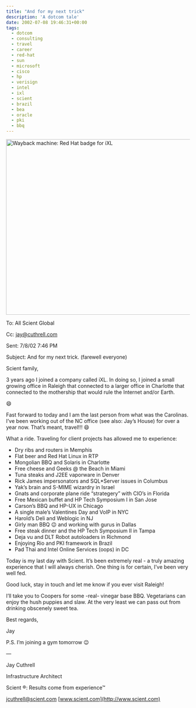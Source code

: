 ```yaml
---
title: "And for my next trick"
description: 'A dotcom tale'
date: 2002-07-08 19:46:31+00:00
tags: 
  - dotcom
  - consulting
  - travel
  - career
  - red-hat
  - sun
  - microsoft
  - cisco
  - hp
  - verisign
  - intel
  - ixl
  - scient
  - brazil
  - bea
  - oracle
  - pki
  - bbq
---
```


<a data-flickr-embed="true" href="https://www.flickr.com/photos/jcuthrell/2582551200/in/photolist-bScBX-bScGQ-bScuv-kDKeaG-kDHvC4-4WdfuQ-bScLm-bScRi" title="Wayback machine: Red Hat badge for iXL"><img src="https://live.staticflickr.com/3030/2582551200_54422ecac2_z.jpg" width="640" height="480" alt="Wayback machine: Red Hat badge for iXL"/></a><script async src="//embedr.flickr.com/assets/client-code.js" charset="utf-8"></script>


To: All Scient Global

Cc: [jay@cuthrell.com](mailto:jay@cuthrell.com)

Sent: 7/8/02 7:46 PM

Subject: And for my next trick. (farewell everyone)

Scient family,

3 years ago I joined a company called iXL. In doing so, I joined a small growing office in Raleigh that connected to a larger office in Charlotte that connected to the mothership that would rule the Internet and/or Earth.

:smile:

Fast forward to today and I am the last person from what was the Carolinas. I’ve been working out of the NC office (see also: Jay’s House) for over a year now. That’s meant, travel!!! :smile:

What a ride. Traveling for client projects has allowed me to experience:

* Dry ribs and routers in Memphis
* Flat beer and Red Hat Linux in RTP
* Mongolian BBQ and Solaris in Charlotte
* Free cheese and Geeks @ the Beach in Miami
* Tuna steaks and J2EE vaporware in Denver
* Rick James impersonators and SQL\*Server issues in Columbus
* Yak’s brain and S-MIME wizardry in Israel
* Gnats and corporate plane ride “strategery” with CIO’s in Florida
* Free Mexican buffet and HP Tech Symposium I in San Jose
* Carson’s BBQ and HP-UX in Chicago
* A single male’s Valentines Day and VoIP in NYC
* Harold’s Deli and Weblogic in NJ
* Girly man BBQ :wink: and working with gurus in Dallas
* Free steak dinner and the HP Tech Symposium II in Tampa
* Deja vu and DLT Robot autoloaders in Richmond
* Enjoying Rio and PKI framework in Brazil
* Pad Thai and Intel Online Services (oops) in DC

Today is my last day with Scient. It’s been extremely real - a truly amazing experience that I will always cherish. One thing is for certain, I’ve been very well fed.

Good luck, stay in touch and let me know if you ever visit Raleigh!

I’ll take you to Coopers for some -real- vinegar base BBQ. Vegetarians can enjoy the hush puppies and slaw. At the very least we can pass out from drinking obscenely sweet tea.

Best regards,

Jay

P.S. I’m joining a gym tomorrow :wink:

—

Jay Cuthrell

Infrastructure Architect

Scient ®: Results come from experience™

[jcuthrell@scient.com](mailto:jcuthrell@scient.com) [www.scient.com](http://www.scient.com)
